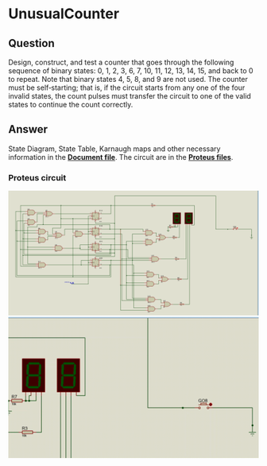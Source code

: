 # UnusualCounter

## Question
 Design, construct, and test a counter that goes through the following sequence of binary
states: 0, 1, 2, 3, 6, 7, 10, 11, 12, 13, 14, 15, and back to 0 to repeat. Note that binary states
4, 5, 8, and 9 are not used. The counter must be self‐starting; that is, if the circuit starts
from any one of the four invalid states, the count pulses must transfer the circuit to one
of the valid states to continue the count correctly.

## Answer
State Diagram, State Table, Karnaugh maps and other necessary information in the **[Document file](Document.pdf)**.
The circuit are in the **[Proteus files](UnusualCounter.pdsprj)**.

### Proteus circuit
![alt text](circuit.png "UnusualCounter circuit")
![alt text](circuit.gif "UnusualCounter circuit")
